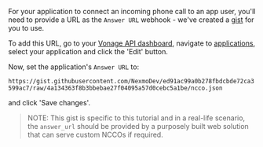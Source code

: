 For your application to connect an incoming phone call to an app user, you'll need to provide a URL as the `Answer URL` webhook - we've created a [gist](https://gist.github.com/NexmoDev/ed91ac99a0b278fbdcbde72ca3599ac7) for you to use.

To add this URL, go to your [Vonage API dashboard](https://dashboard.nexmo.com), navigate to [applications](https://dashboard.nexmo.com/voice/your-applications), select your application and click the 'Edit' button.

Now, set the application's `Answer URL` to:

``https://gist.githubusercontent.com/NexmoDev/ed91ac99a0b278fbdcbde72ca3599ac7/raw/4a134363f8b3bbebae27f04095a57d0cebc5a1be/ncco.json``

and click 'Save changes'.

>NOTE: This gist is specific to this tutorial and in a real-life scenario, the `answer_url` should be provided by a purposely built web solution that can serve custom NCCOs if required.

